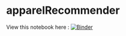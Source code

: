 # apparelRecommender

View this notebook here :
[![Binder](https://mybinder.org/badge.svg)](https://mybinder.org/v2/gh/shvm-7397/apparelRecommender/master)
